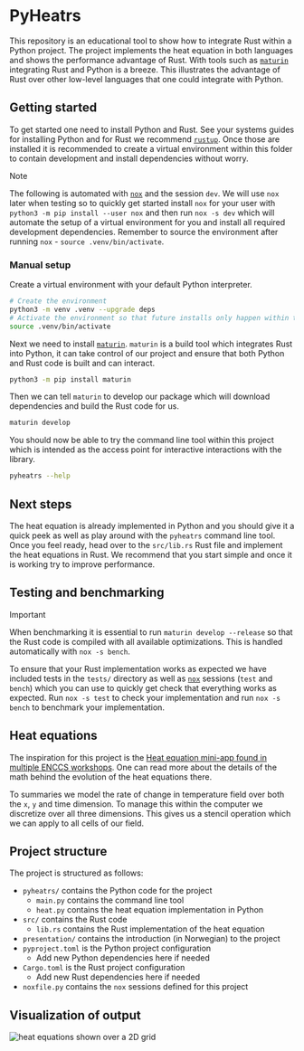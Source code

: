 # PyHeatrs

This repository is an educational tool to show how to integrate Rust within a
Python project. The project implements the heat equation in both languages and
shows the performance advantage of Rust. With tools such as
[`maturin`](https://www.maturin.rs/) integrating Rust and Python is a breeze.
This illustrates the advantage of Rust over other low-level languages that one
could integrate with Python.

## Getting started

To get started one need to install Python and Rust. See your systems guides for
installing Python and for Rust we recommend [`rustup`](https://rustup.rs/).
Once those are installed it is recommended to create a virtual environment
within this folder to contain development and install dependencies without
worry.

> [!NOTE]
> The following is automated with
> [`nox`](https://nox.thea.codes/en/stable/index.html) and the session `dev`.
> We will use `nox` later when testing so to quickly get started install `nox`
> for your user with `python3 -m pip install --user nox` and then run
> `nox -s dev` which will automate the setup of a virtual environment for you
> and install all required development dependencies. Remember to source the
> environment after running `nox` - `source .venv/bin/activate`.

### Manual setup

Create a virtual environment with your default Python interpreter.

```bash
# Create the environment
python3 -m venv .venv --upgrade deps
# Activate the environment so that future installs only happen within the environment
source .venv/bin/activate
```

Next we need to install [`maturin`](https://www.maturin.rs/). `maturin` is a
build tool which integrates Rust into Python, it can take control of our
project and ensure that both Python and Rust code is built and can interact.

```bash
python3 -m pip install maturin
```

Then we can tell `maturin` to develop our package which will download
dependencies and build the Rust code for us.

```bash
maturin develop
```

You should now be able to try the command line tool within this project which
is intended as the access point for interactive interactions with the library.

```bash
pyheatrs --help
```

## Next steps

The heat equation is already implemented in Python and you should give it a
quick peek as well as play around with the `pyheatrs` command line tool. Once
you feel ready, head over to the `src/lib.rs` Rust file and implement the heat
equations in Rust. We recommend that you start simple and once it is working
try to improve performance.

## Testing and benchmarking

> [!IMPORTANT]
> When benchmarking it is essential to run `maturin develop --release` so that
> the Rust code is compiled with all available optimizations. This is handled
> automatically with `nox -s bench`.

To ensure that your Rust implementation works as expected we have included
tests in the `tests/` directory as well as
[`nox`](https://nox.thea.codes/en/stable/index.html) sessions (`test` and
`bench`) which you can use to quickly get check that everything works as
expected. Run `nox -s test` to check your implementation and run `nox -s bench`
to benchmark your implementation.

## Heat equations

The inspiration for this project is the [Heat equation mini-app found in
multiple ENCCS
workshops](https://enccs.github.io/sycl-workshop/heat-equation/). One can read
more about the details of the math behind the evolution of the heat equations
there.

To summaries we model the rate of change in temperature field over both the
`x`, `y` and time dimension. To manage this within the computer we discretize
over all three dimensions. This gives us a stencil operation which we can apply
to all cells of our field.

## Project structure

The project is structured as follows:
- `pyheatrs/` contains the Python code for the project
    - `main.py` contains the command line tool
    - `heat.py` contains the heat equation implementation in Python
- `src/` contains the Rust code
    - `lib.rs` contains the Rust implementation of the heat equation
- `presentation/` contains the introduction (in Norwegian) to the project
- `pyproject.toml` is the Python project configuration
    - Add new Python dependencies here if needed
- `Cargo.toml` is the Rust project configuration
    - Add new Rust dependencies here if needed
- `noxfile.py` contains the `nox` sessions defined for this project

## Visualization of output

![heat equations shown over a 2D grid](./presentation/images/result.gif)
